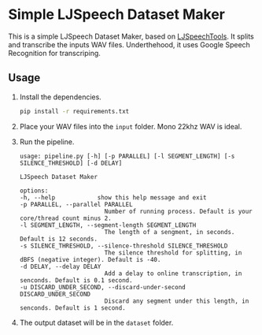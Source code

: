 # Simple LJSpeech Dataset Maker

This is a simple LJSpeech Dataset Maker, based on [LJSpeechTools](https://github.com/lalalune/LJSpeechTools). It splits and transcribe the inputs WAV files. Underthehood, it uses Google Speech Recognition for transcriping.

## Usage

1. Install the dependencies.

    ```bash
    pip install -r requirements.txt
    ```

2. Place your WAV files into the `input` folder. Mono 22khz WAV is ideal.

3. Run the pipeline.
    ```
    usage: pipeline.py [-h] [-p PARALLEL] [-l SEGMENT_LENGTH] [-s SILENCE_THRESHOLD] [-d DELAY]

    LJSpeech Dataset Maker

    options:
    -h, --help            show this help message and exit
    -p PARALLEL, --parallel PARALLEL
                            Number of running process. Default is your core/thread count minus 2.
    -l SEGMENT_LENGTH, --segment-length SEGMENT_LENGTH
                            The length of a sengment, in seconds. Default is 12 seconds.
    -s SILENCE_THRESHOLD, --silence-threshold SILENCE_THRESHOLD
                            The silence threshold for splitting, in dBFS (negative integer). Default is -40.
    -d DELAY, --delay DELAY
                            Add a delay to online transcription, in senconds. Default is 0.1 second.
    -u DISCARD_UNDER_SECOND, --discard-under-second DISCARD_UNDER_SECOND
                            Discard any segment under this length, in senconds. Default is 1 second.
    ```

4. The output dataset will be in the `dataset` folder.